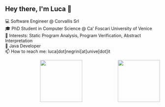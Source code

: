 ## Hey there, I'm Luca :wave:

<p>
💻 Software Engineer @ Corvallis Srl <br>
🎓 PhD Student in Computer Science @ Ca' Foscari University of Venice <br>
📑 Interests: Static Program Analysis, Program Verification, Abstract Interpretation <br>
📌 Java Developer <br>
📫 How to reach me: luca[dot]negrini[at]unive[dot]it
</p>

<p align="center">
<img align='center' height="137px" src="https://github-readme-stats.vercel.app/api?username=lucaneg&hide_title=true&line_height=21&show_icons=true&count_private=true&include_all_commits=true&bg_color=00000000&text_color=8b949e&title_color=58a6ff&icon_color=58a6ff&hide_border=true" /> 
<img align="right" height="137px" src="https://github-readme-stats.vercel.app/api/top-langs/?username=lucaneg&hide_title=true&layout=compact&exclude_repo=lucaneg.github.io&langs_count=10&bg_color=00000000&text_color=8b949e&title_color=58a6ff&icon_color=58a6ff&hide_border=true" />
</p>
